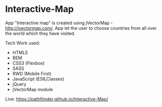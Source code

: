 # Interactive-Map

App "Interactive map" is created using jVectorMap - http://jvectormap.com/. App let the user to choose countries from all over the world which they have visited.

Tech Work used:
- HTML5
- BEM
- CSS3 (Flexbox)
- SASS
- RWD (Mobile First)
- JavaScript (ES6,Classes)
- jQuery
- jVectorMap module

Live: https://pathfiinder.github.io/Interactive-Map/
